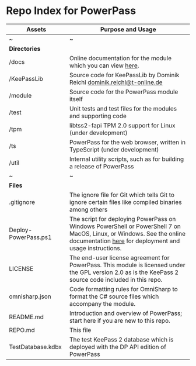 # Repo Index for PowerPass
| Assets | Purpose and Usage |
| - | - |
| ~ | ~ |
| **Directories** | |
| /docs | Online documentation for the module which you can view [here](https://chopinrlz.github.io/powerpass). |
| /KeePassLib | Source code for KeePassLib by Dominik Reichl <dominik.reichl@t-online.de> |
| /module | Source code for the PowerPass module itself |
| /test | Unit tests and test files for the modules and supporting code |
| /tpm | libtss2-fapi TPM 2.0 support for Linux (under development) |
| /ts | PowerPass for the web browser, written in TypeScript (under development) |
| /util | Internal utility scripts, such as for building a release of PowerPass |
| ~ | ~ |
| **Files** | |
| .gitignore | The ignore file for Git which tells Git to ignore certain files like compiled binaries among others |
| Deploy-PowerPass.ps1 | The script for deploying PowerPass on Windows PowerShell or PowerShell 7 on MacOS, Linux, or Windows. See the online documentation [here](https://chopinrlz.github.io/powerpass/deployment) for deployment and usage instructions. |
| LICENSE | The end-user license agreement for PowerPass. This module is licensed under the GPL version 2.0 as is the KeePass 2 source code included in this repo. |
| omnisharp.json | Code formatting rules for OmniSharp to format the C# source files which accompany the module. |
| README.md | Introduction and overview of PowerPass; start here if you are new to this repo. |
| REPO.md | This file |
| TestDatabase.kdbx | The test KeePass 2 database which is deployed with the DP API edition of PowerPass |